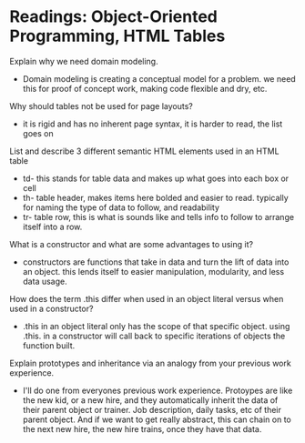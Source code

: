 # Readings: Object-Oriented Programming, HTML Tables

Explain why we need domain modeling.

- Domain modeling is creating a conceptual model for a problem. we need this for proof of concept work, making code flexible and dry, etc.

Why should tables not be used for page layouts?

- it is rigid and has no inherent page syntax, it is harder to read, the list goes on

List and describe 3 different semantic HTML elements used in an HTML table

- td- this stands for table data and makes up what goes into each box or cell
- th- table header, makes items here bolded and easier to read. typically for naming the type of data to follow, and readability
- tr- table row, this is what is sounds like and tells info to follow to arrange itself into a row.

What is a constructor and what are some advantages to using it?

- constructors are functions that take in data and turn the lift of data into an object. this lends itself to easier manipulation, modularity, and less data usage.
  
How does the term .this differ when used in an object literal versus when used in a constructor?

- .this in an object literal only has the scope of that specific object. using .this. in a constructor will call back to specific iterations of objects the function built.

Explain prototypes and inheritance via an analogy from your previous work experience.

- I'll do one from everyones previous work experience. Protoypes are like the new kid, or a new hire, and they automatically inherit the data of their parent object or trainer. Job description, daily tasks, etc  of their parent object. And if we want to get really abstract, this can chain on to the next new hire, the new hire trains, once they have that data.

<!-- NOTE: This is a very common front end developer interview question -->